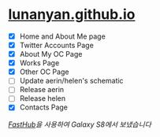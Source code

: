 # [lunanyan.github.io](https://lunanyan.github.io)

- [x] Home and About Me page
- [x] Twitter Accounts Page
- [x] About My OC Page
- [x] Works Page
- [x] Other OC Page
- [ ] Update aerin/helen's schematic
- [ ] Release aerin
- [ ] Release helen
- [x] Contacts Page

_[FastHub](https://play.google.com/store/apps/details?id=com.fastaccess.github)을 사용하여 Galaxy S8에서 보냈습니다_